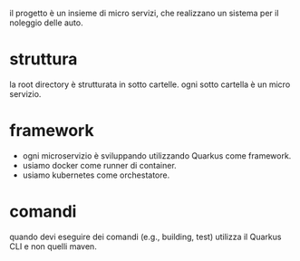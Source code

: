 il progetto è un insieme di micro servizi, che realizzano un sistema per il noleggio delle auto.

# struttura
la root directory è strutturata in sotto cartelle. ogni sotto cartella è un micro servizio.

# framework
- ogni microservizio è sviluppando utilizzando Quarkus come framework.
- usiamo docker come runner di container.
- usiamo kubernetes come orchestatore.

# comandi
quando devi eseguire dei comandi (e.g., building, test) utilizza il Quarkus CLI e non quelli maven.